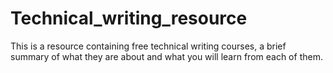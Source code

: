 # Technical_writing_resource
 This is a resource containing free technical writing courses, a brief summary of what they are about and what you will learn from each of them.
